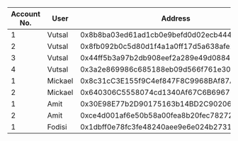 | Account No. | User | Address | Public Key | Private Key |
|-----|------|---------|------------|-------------|
|  1  | Vutsal | 0x8b8ba03ed61ad1cb0e9befd0d02ecb444834887d | 0x29b17c511c2331131540cb3558883d5269d844bc831c9c4bdbaae93bfcf459ef588136b18959e90622f82ab60b145391ac51585497e2b35492398362e27e71af | 0x8ce0a02dde918e608035afc1deaedcd3a3701959b2aa5f4736280609add9d1e1 |
|  2  | Vutsal | 0x8fb092b0c5d80d1f4a1a0ff17d5a638afe24cfce | 0x18886e6945d34e45b81db24b0cee91e23953b6385c4a2580ec909048b7f61bbd20c54922c8c84b53b068cc881c612962c045e91874da1685746fa9a84e9652f6 | 0x12a6dd4286e782467ded89bddfe2f4f67ee2887fd2770ef86f3bcb933996b62f |
|  3  | Vutsal | 0x44ff5b3a97b2db908eef2a289e49d08843d328e6 | 0xaab2b92699c5de9898167e77943a80b114f13d440ffcb2d901880288ad067ebf127e5883cb6c7dfa2452e83bca26f007dc77391009c0d8eafe28ce00f72e95de | 0xb186a7359c07c0b5b8d2a9fef9c8950b06fa22880897999ddfb8e72479a2c69c |
|  4  | Vutsal | 0x3a2e869986c685188eb09d566f761e3057cde9f4 | 0x1e713785cb30bd7cc2f37918c05ebf8891774b77e8ff77c756cb270250cfdf7288d2f29f8df52083cb1df79390b1bd7635fb280e58c712bff7e24f6dcbbf7b2d | 0xcba3283c327aa387dc923533b8a356a9225be4d57066f88741d97eefc08a3f12 |
|  1  | Mickael| 0x8c31cC3E155f9C4ef847F8C9968BAf87A90E7682 | 0x1571c896a06b139541d435db8fbe1f643d5e8046de34d28fbc115e4a70ed53a009c71be0038acc8e074746b24fccdccb1e2a394ab7534b45ed06255e4181faf0 | 0xa1250e85b12e90d8ea8a780246d72a09a2af520098b5e6879b201aada0e64c94 |
|  2  | Mickael| 0x640306C5558074cd1340Af67C6B69671262E7D05 | | |
|  1  | Amit | 0x30E98E77b2D90175163b14BD2C902061350f58B4 | 0x7a0b8807cd86dae1830027c22cb17987d8e5d074528a4dc33568d04d540e11b0382fc71470171675bcb63370e838903e0200ef5df4bb69e4be3d31f566962d0e | 0xe84968c0e03a7a7dd8ff0ac01d73fd80597272cbba6475aab50a1e95197a5782 |
|  2  | Amit | 0xce4d001af6e50b58a00fea8b20fec78272599749 | 0x9f05650b33cae8373f0153ecc16531270c6fc2534622d7a8d8e324ed7f41752f14f48b7c0e81ef4a32d785aa6c99432de1ce39f531808d6644a9587a393efa32 | 0x7d45486c522e927ad84aff47840fa9d8f75acc7c6b76f75fc3bf6bb9e028fb29 |
|  1  | Fodisi | 0x1dbff0e78fc3fe48240aee9e6e024b2731f2b6fe | 0x2ae2a99ec5ff5293400c93a3ab4680b6a40480ec43a69e6c63147650ab232a7e2243b8c92b6b11048ea92d58be7561a0fbe7883ccc98eab19ea56a096302fe71 | 0x85f4aaf34e2084120b96c27dea28bf4f23a7e6a204c4bf390552580efc2b8878 |
